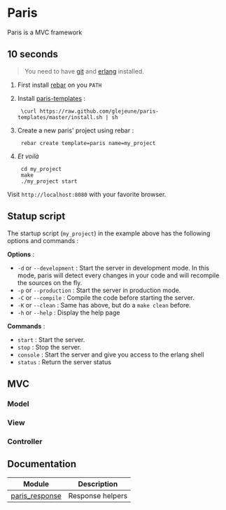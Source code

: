 # Paris

Paris is a MVC framework 

## 10 seconds

> You need to have [git](http://git-scm.com/) and [erlang](http://erlang.org) installed.

1. First install [rebar](https://github.com/rebar/rebar) on you `PATH`
2. Install [paris-templates](https://github.com/glejeune/paris-templates) :

        \curl https://raw.github.com/glejeune/paris-templates/master/install.sh | sh

3. Create a new paris' project using rebar :

        rebar create template=paris name=my_project

4. _Et voilà_ 

        cd my_project
        make
        ./my_project start

  Visit `http://localhost:8080` with your favorite browser.

## Statup script 

The startup script (`my_project`) in the example above has the following options and commands :

**Options** :

* `-d` or `--development` : Start the server in development mode. In this mode, paris will detect every changes in your code and will recompile the sources on the fly.
* `-p` or `--production` : Start the server in production mode. 
* `-C` or `--compile` : Compile the code before starting the server.
* `-K` or `--clean` : Same has above, but do a `make clean` before.
* `-h` or `--help` : Display the help page

**Commands** :

* `start` : Start the server.
* `stop` : Stop the server.
* `console` : Start the server and give you access to the erlang shell
* `status` : Return the server status

## MVC

### Model

### View

### Controller

## Documentation

| Module | Description |
| -- | -- |
| [paris_response](_doc/paris_response.md) | Response helpers |

